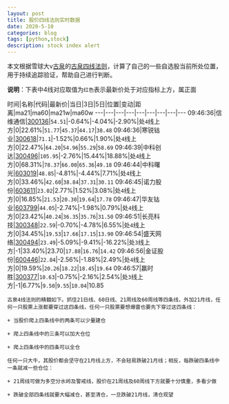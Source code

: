 ```yaml
---
layout: post
title: 股价四线法则实时数据
date: 2020-5-10
categories: blog
tags: [python,stock]
description: stock index alert
---
```



本文根据雪球大v[古泉](https://xueqiu.com/u/7148646888)的[古泉四线法则](https://xueqiu.com/7148646888/130498192)，计算了自己的一些自选股当前所处位置，用于持续追踪验证，帮助自己进行判断。

**说明**：下表中4线对应取值为`红色`表示最新价处于对应指标上方，属正面

时间|名称|代码|最新价|当日|3日|5日|位置|变动|距离|ma21|ma60|ma21w|ma60w
---|---|---|---|---|---|---|---|---
09:46:36|信维通信|[300136](https://xueqiu.com/S/SZ300136)|`54.51`|-0.64%|-4.04%|-2.90%|处`4`线上方|0|22.61%|`51.77`|`45.37`|`44.17`|`38.48`
09:46:36|寒锐钴业|[300618](https://xueqiu.com/S/SZ300618)|`71.1`|-1.52%|0.66%|1.90%|处`4`线上方|0|22.47%|`64.20`|`54.96`|`55.29`|`58.69`
09:46:39|中科创达|[300496](https://xueqiu.com/S/SZ300496)|`105.95`|-2.76%|15.44%|18.88%|处`4`线上方|0|68.31%|`78.37`|`66.00`|`65.36`|`49.18`
09:46:44|中科曙光|[603019](https://xueqiu.com/S/SH603019)|`48.85`|-4.81%|-4.44%|7.71%|处`4`线上方|0|33.46%|`42.60`|`38.84`|`37.31`|`30.11`
09:46:45|诺力股份|[603611](https://xueqiu.com/S/SH603611)|`23.02`|2.77%|1.52%|3.08%|处`4`线上方|0|16.85%|`21.53`|`20.30`|`19.64`|`17.78`
09:46:47|华友钴业|[603799](https://xueqiu.com/S/SH603799)|`44.05`|-2.74%|-1.98%|0.79%|处`4`线上方|0|23.42%|`40.24`|`36.35`|`35.76`|`31.50`
09:46:51|长亮科技|[300348](https://xueqiu.com/S/SZ300348)|`22.59`|-0.70%|-4.78%|6.55%|处`4`线上方|0|34.45%|`19.53`|`17.66`|`17.15`|`13.90`
09:46:54|盛天网络|[300494](https://xueqiu.com/S/SZ300494)|`23.49`|-5.09%|-9.41%|-16.22%|处`3`线上方|-1|33.40%|23.70|`17.88`|`16.76`|`14.42`
09:46:56|金证股份|[600446](https://xueqiu.com/S/SH600446)|`22.84`|-2.56%|-1.88%|2.49%|处`4`线上方|0|19.59%|`20.26`|`18.22`|`18.45`|`19.64`
09:46:57|赢时胜|[300377](https://xueqiu.com/S/SZ300377)|`10.63`|-0.75%|-2.16%|2.54%|处`3`线上方|-1|6.77%|`9.50`|`9.55`|`10.04`|10.85

```
古泉4线法则的精髓如下。抓住21日线、60日线、21周线及60周线等四条线，外加21月线，任何一只股票上涨都要穿过这四条线，任何一只股票要想爆雷也要先下穿过这四条线：

+ 当股价爬上四条线中的两条可以少量建仓

+ 爬上四条线中的三条可以加大仓位

+ 爬上四条线中的四条可以全仓

任何一只大牛，其股价都会坚守在21月线上方，不会轻易跌破21月线；相反，每跌破四条线中一条就减一些仓位：

+ 21周线可做为多空分水岭及警戒线，股价在21周线及60周线下方就要十分慎重，多看少做

+ 跌破全部四条线就要大幅减仓，甚至清仓，一旦跌破21月线，清仓观望
```